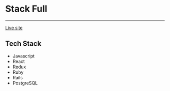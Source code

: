 # Stack Full
____________________________________________________________________________________________________________________________

[Live site](https://stack-full.herokuapp.com/#/)

## Tech Stack

* Javascript
* React
* Redux
* Ruby
* Rails
* PostgreSQL
